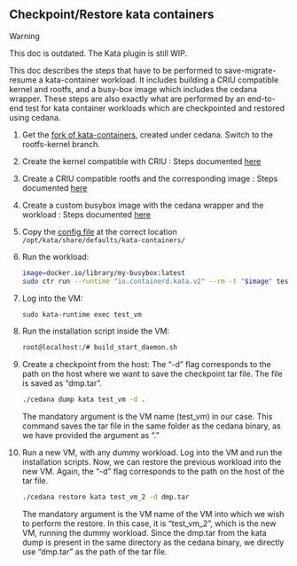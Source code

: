 ## Checkpoint/Restore kata containers
> [!WARNING]
> This doc is outdated. The Kata plugin is still WIP.

This doc describes the steps that have to be performed to save-migrate-resume a kata-container workload. It includes building a CRIU compatible kernel and rootfs, and a busy-box image which includes the cedana wrapper. These steps are also exactly what are performed by an end-to-end test for kata container workloads which are checkpointed and restored using cedana. 

1. Get the [fork of kata-containers](https://github.com/cedana/kata-containers), created under cedana. Switch to the rootfs-kernel branch. 
2. Create the kernel compatible with CRIU : Steps documented [here](./how-to-make-kernel-criu-compatible.md)
3. Create a CRIU compatible rootfs and the corresponding image : Steps documented [here](./how-to-make-rootfs-criu-compatible.md)
4. Create a custom busybox image with the cedana wrapper and the workload : Steps documented [here](./how-to-create-custom-busybox-image.md)
5. Copy the [config file](../../scripts/kata-utils/configuration-qemu.toml) at the correct location `/opt/kata/share/defaults/kata-containers/`
6. Run the workload: 

    ```bash
    image=docker.io/library/my-busybox:latest
    sudo ctr run --runtime "io.containerd.kata.v2" --rm -t "$image" test_vm cedana test.sh
    ```

7. Log into the VM: 

    ```bash
    sudo kata-runtime exec test_vm
    ```

8. Run the installation script inside the VM: 

    ```bash
    root@localhost:/# build_start_daemon.sh
    ```

9. Create a checkpoint from the host: The “-d” flag corresponds to the path on the host where we want to save the checkpoint tar file. The file is saved as “dmp.tar”.  

    ```bash
    ./cedana dump kata test_vm -d .
    ```

    The mandatory argument is the VM name (test_vm) in our case. This command saves the tar file in the same folder as the cedana binary, as we have provided the argument as “.”

10. Run a new VM, with any dummy workload. Log into the VM and run the installation scripts. Now, we can restore the previous workload into the new VM. Again, the “-d” flag corresponds to the path on the host of the tar file. 

    ```bash
    ./cedana restore kata test_vm_2 -d dmp.tar
    ```

    The mandatory argument is the VM name of the VM into which we wish to perform the restore. In this case, it is “test_vm_2”, which is the new VM, running the dummy workload. Since the dmp.tar from the kata dump is present in the same directory as the cedana binary, we directly use “dmp.tar” as the path of the tar file.
